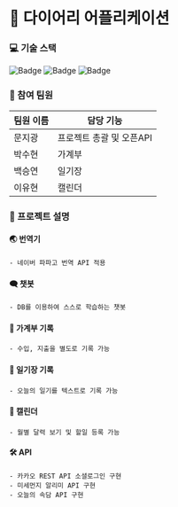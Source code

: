 # 🏢 다이어리 어플리케이션

### 💻 기술 스택
![Badge](https://img.shields.io/badge/Java-007396?style=flat&logo=Java&logoColor=white)  ![Badge](https://img.shields.io/badge/Oracle-003545?style=flat&logo=Oracle&logoColor=white)  ![Badge](https://img.shields.io/badge/JPA-007396?style=flat&logo=JPA&logoColor=white)

### 👥 참여 팀원
| 팀원 이름 | 담당 기능 |
| --- | --- |
| 문지광| 프로젝트 총괄 및 오픈API  |
| 박수현| 가계부 |
| 백승연 | 일기장 |
| 이유현 | 캘린더 |


### 📝 프로젝트 설명

  #### 🌏 번역기 
    - 네이버 파파고 번역 API 적용
  #### 🗨 챗봇 
    - DB를 이용하여 스스로 학습하는 챗봇 
  #### 💸 가계부 기록 
    - 수입, 지출을 별도로 기록 가능
  #### 📒 일기장 기록 
    - 오늘의 일기를 텍스트로 기록 가능
  #### 📆 캘린더 
    - 월별 달력 보기 및 할일 등록 가능
  #### 🛠 API 
    - 카카오 REST API 소셜로그인 구현
    - 미세먼지 알리미 API 구현
    - 오늘의 속담 API 구현
